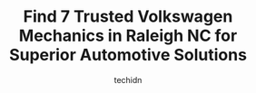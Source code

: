---
layout: ampstory
image: https://images.unsplash.com/photo-1598560342586-54fac322e093?ixlib=rb-4.0.3&ixid=MnwxMjA3fDB8MHxwaG90by1wYWdlfHx8fGVufDB8fHx8&auto=format&fit=crop&w=640&h=853&q=80
author: techidn
featured: false
description: When it comes to finding reliable automotive experts in Raleigh NC, USA, look no further than the 7 best Volkswagen Mechanic in the area. With their exceptional skills and dedication to prov
title: Find 7 Trusted Volkswagen Mechanics in Raleigh NC for Superior Automotive Solutions
cover:
   title: Find 7 Trusted Volkswagen Mechanics in Raleigh NC for Superior Automotive Solutions
   subtitle: Rickpate
   background: https://images.unsplash.com/photo-1598560342586-54fac322e093?ixlib=rb-4.0.3&ixid=MnwxMjA3fDB8MHxwaG90by1wYWdlfHx8fGVufDB8fHx8&auto=format&fit=crop&w=640&h=853&q=80

pages: 
 - layout: thirds
   top: <h1>#1 Autohaus Import Service</h1>
   bottom: "<p>I highly recommend this shop. Pleasant and knowledgeable staff. Ive always taken my cars to Autohaus and will continue to do so in the future. I live in Wake Forest but </p>"
   background: https://www.knot35.com/toplist/wp-content/uploads/2023/06/best-volkswagen-mechanic-1-in-raleigh-nc-1685837726.jpeg
   backgroundblur: true
 - layout: thirds
   top: <h1>#2 AVEC Service Center</h1>
   bottom: "<p>5829 Triangle Dr Ste B, Raleigh, NC 27617, United States</p>"
   background: https://www.knot35.com/toplist/wp-content/uploads/2023/06/best-volkswagen-mechanic-2-in-raleigh-nc-1685837726.jpeg
   cta:
      link: https://www.knot35.com/toplist/find-7-trusted-volkswagen-mechanics-in-raleigh-nc-for-superior-automotive-solutions/
      text: Find 7 Trusted Volkswagen Mechanics in Raleigh NC for Superior Automotive Solutions
 - layout: thirds
   top: <h1>#3 North Raleigh Performance</h1>
   bottom: "<p>3101 Spring Forest Rd, Raleigh, NC 27616, United States</p>"
   background: https://www.knot35.com/toplist/wp-content/uploads/2023/06/best-volkswagen-mechanic-3-in-raleigh-nc-1685837727.jpeg
   cta:
      link: https://www.knot35.com/toplist/find-7-trusted-volkswagen-mechanics-in-raleigh-nc-for-superior-automotive-solutions/
      text: Find 7 Trusted Volkswagen Mechanics in Raleigh NC for Superior Automotive Solutions
 - layout: thirds
   top: <h1>#4 Import Performance Inc.</h1>
   bottom: "<p>5618 Hillsborough St, Raleigh, NC 27606, United States</p>"
   background: https://images.unsplash.com/photo-1534312527009-56c7016453e6?ixlib=rb-4.0.3&ixid=MnwxMjA3fDB8MHxwaG90by1wYWdlfHx8fGVufDB8fHx8&auto=format&fit=crop&w=640&h=853&q=80
   cta:
      link: https://www.knot35.com/toplist/find-7-trusted-volkswagen-mechanics-in-raleigh-nc-for-superior-automotive-solutions/
      text: Find 7 Trusted Volkswagen Mechanics in Raleigh NC for Superior Automotive Solutions
 - layout: thirds
   top: <h1>#5 Sevan Motorworx</h1>
   bottom: "<p>1100 Corporation Pkwy #128, Raleigh, NC 27610, United States</p>"
   background: https://images.unsplash.com/photo-1527066579998-dbbae57f45ce?ixlib=rb-4.0.3&ixid=MnwxMjA3fDB8MHxwaG90by1wYWdlfHx8fGVufDB8fHx8&auto=format&fit=crop&w=640&h=853&q=80
   cta:
      link: https://www.knot35.com/toplist/find-7-trusted-volkswagen-mechanics-in-raleigh-nc-for-superior-automotive-solutions/
      text: Find 7 Trusted Volkswagen Mechanics in Raleigh NC for Superior Automotive Solutions
 - layout: thirds
   top: <h1>#6 Pro Auto Repair</h1>
   bottom: "<p>2412 Paula St, Raleigh, NC 27608, United States</p>"
   background: https://images.unsplash.com/photo-1618005182384-a83a8bd57fbe?ixlib=rb-4.0.3&ixid=MnwxMjA3fDB8MHxwaG90by1wYWdlfHx8fGVufDB8fHx8&auto=format&fit=crop&w=640&h=853&q=80
   cta:
      link: https://www.knot35.com/toplist/find-7-trusted-volkswagen-mechanics-in-raleigh-nc-for-superior-automotive-solutions/
      text: Find 7 Trusted Volkswagen Mechanics in Raleigh NC for Superior Automotive Solutions
 - layout: thirds
   top: <h1>#7 Autobahn Automotive, Inc.</h1>
   bottom: "<p>4200-159 Atlantic Ave, Raleigh, NC 27604, United States</p>"
   background: https://images.unsplash.com/photo-1591393223703-56fe1347ac62?ixlib=rb-4.0.3&ixid=MnwxMjA3fDB8MHxwaG90by1wYWdlfHx8fGVufDB8fHx8&auto=format&fit=crop&w=640&h=853&q=80
   cta:
      link: https://www.knot35.com/toplist/find-7-trusted-volkswagen-mechanics-in-raleigh-nc-for-superior-automotive-solutions/
      text: Find 7 Trusted Volkswagen Mechanics in Raleigh NC for Superior Automotive Solutions
 - layout: thirds
   middle: Continue reading...
   background: https://images.unsplash.com/photo-1595364397663-fca4f075d796?ixlib=rb-4.0.3&ixid=MnwxMjA3fDB8MHxwaG90by1wYWdlfHx8fGVufDB8fHx8&auto=format&fit=crop&w=640&h=853&q=80
   cta:
      link: https://www.knot35.com/toplist/find-7-trusted-volkswagen-mechanics-in-raleigh-nc-for-superior-automotive-solutions/
      text: Find 7 Trusted Volkswagen Mechanics in Raleigh NC for Superior Automotive Solutions
      
---